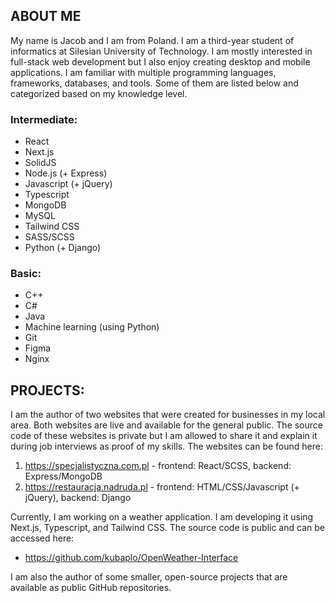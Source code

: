 ## ABOUT ME

My name is Jacob and I am from Poland. I am a third-year student of informatics at Silesian University of Technology. I am mostly interested in full-stack web development but I also enjoy creating desktop and mobile applications. I am familiar with multiple programming languages, frameworks, databases, and tools. Some of them are listed below and categorized based on my knowledge level.

### Intermediate:

* React
* Next.js
* SolidJS
* Node.js (+ Express)
* Javascript (+ jQuery)
* Typescript
* MongoDB
* MySQL
* Tailwind CSS
* SASS/SCSS
* Python (+ Django)


### Basic:

* C++
* C#
* Java
* Machine learning (using Python)
* Git
* Figma
* Nginx


## PROJECTS:

I am the author of two websites that were created for businesses in my local area. Both websites are live and available for the general public. The source code of these websites is private but I am allowed to share it and explain it during job interviews as proof of my skills. The websites can be found here:

1. https://specjalistyczna.com.pl - frontend: React/SCSS, backend: Express/MongoDB
2. https://restauracja.nadruda.pl - frontend: HTML/CSS/Javascript (+ jQuery), backend: Django

Currently, I am working on a weather application. I am developing it using Next.js, Typescript, and Tailwind CSS. The source code is public and can be accessed here:
* https://github.com/kubaplo/OpenWeather-Interface

I am also the author of some smaller, open-source projects that are available as public GitHub repositories.
